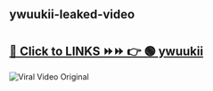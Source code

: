 
 ## ywuukii-leaked-video 

# <h2><a href="https://clipsfans.com/ywuukii&ref=git">🔗 Click to LINKS ⏩⏩ 👉 🟢 ywuukii </a></h2>

<a href="https://clipsfans.com/ywuukii&ref=git" rel="nofollow" data-target="animated-image.originalLink"><img src="https://i.ibb.co.com/xMMVF88/686577567.gif" alt="Viral Video Original" style="max-width: 100%; display: inline-block;" data-target="animated-image.originalImage"></a>
